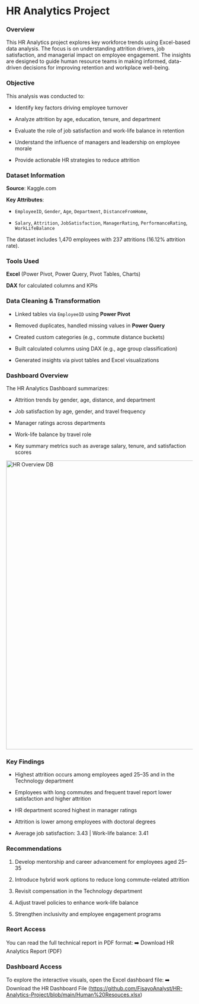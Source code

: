 # HR Analytics Project

### Overview

This HR Analytics project explores key workforce trends using Excel-based data analysis. The focus is on understanding attrition drivers, job satisfaction, and managerial impact on employee engagement. The insights are designed to guide human resource teams in making informed, data-driven decisions for improving retention and workplace well-being.

### Objective

This analysis was conducted to:

- Identify key factors driving employee turnover

- Analyze attrition by age, education, tenure, and department

- Evaluate the role of job satisfaction and work-life balance in retention

- Understand the influence of managers and leadership on employee morale

- Provide actionable HR strategies to reduce attrition

### Dataset Information

**Source**: Kaggle.com

**Key Attributes**:

- `EmployeeID`, `Gender`, `Age`, `Department`, `DistanceFromHome`,

- `Salary`, `Attrition`, `JobSatisfaction`, `ManagerRating`, `PerformanceRating`, `WorkLifeBalance`

The dataset includes 1,470 employees with 237 attritions (16.12% attrition rate).

### Tools Used

**Excel** (Power Pivot, Power Query, Pivot Tables, Charts)

**DAX** for calculated columns and KPIs

### Data Cleaning & Transformation

- Linked tables via `EmployeeID` using **Power Pivot**

- Removed duplicates, handled missing values in **Power Query**

- Created custom categories (e.g., commute distance buckets)

- Built calculated columns using DAX (e.g., age group classification)

- Generated insights via pivot tables and Excel visualizations

### Dashboard Overview

The HR Analytics Dashboard summarizes:

- Attrition trends by gender, age, distance, and department

- Job satisfaction by age, gender, and travel frequency

- Manager ratings across departments

- Work-life balance by travel role

- Key summary metrics such as average salary, tenure, and satisfaction scores
  
<img width="1850" height="778" alt="HR Overview DB" src="https://github.com/user-attachments/assets/817cde26-e93d-4295-a9b1-26122a00b534" />

### Key Findings

- Highest attrition occurs among employees aged 25–35 and in the Technology department

- Employees with long commutes and frequent travel report lower satisfaction and higher attrition

- HR department scored highest in manager ratings

- Attrition is lower among employees with doctoral degrees

- Average job satisfaction: 3.43 | Work-life balance: 3.41

### Recommendations

1. Develop mentorship and career advancement for employees aged 25–35

2. Introduce hybrid work options to reduce long commute-related attrition

3. Revisit compensation in the Technology department

4. Adjust travel policies to enhance work-life balance

5. Strengthen inclusivity and employee engagement programs

### Reort Access

You can read the full technical report in PDF format:
➡️ Download HR Analytics Report (PDF)

### Dashboard Access
To explore the interactive visuals, open the Excel dashboard file:
➡️ Download the HR Dashboard File (https://github.com/FisayoAnalyst/HR-Analytics-Project/blob/main/Human%20Resouces.xlsx)

